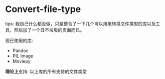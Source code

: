 # Convert-file-type

tips: 我自己什么都没做，只是整合了一下几个可以用来转换文件类型的库以及工具，然后加了一个丑不垃圾的页面而已。

现已使用的库:
* Pandoc
* PIL Image
* Moviepy

**理论上**支持: 以上库的所有支持的文件类型
